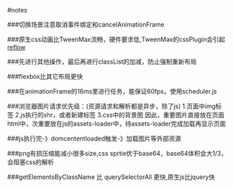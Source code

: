 #notes

###切换场景注意取消事件绑定和cancelAnimationFrame

###原生css动画比TweenMax流畅，硬件要求低,TweenMax的cssPlugin会引起[reflow](https://developers.google.com/web/fundamentals/performance/rendering/avoid-large-complex-layouts-and-layout-thrashing#avoid-forced-synchronous-layouts)

###先进行其他操作，最后再进行classList的加减，防止强制重新布局

###flexbox比其它布局更快

###在animationFrame的16ms里进行任务，能保证60fps，使用scheduler.js

###浏览器图片请求优先级：(资源请求和解析都是异步，除了js)
	1.页面中img标签
	2.js执行的xhr，或者新建标签
	3.css中的背景图
   因此，重要图片直接放在页面html中，次重要放在js的assets-loader中，待assets-loader完成加载再显示页面

###js执行完-》domcententloaded触发-》加载图片等外部资源


###png有损压缩能减小很多size,css sprtie优于base64，base64体积会大1/3，会阻塞css的解析

###getElementsByClassName 比 querySelectorAll 更快,原生js比jquery快